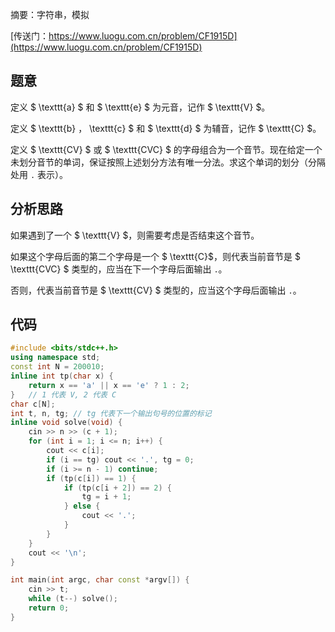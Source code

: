 摘要：字符串，模拟

[传送门：https://www.luogu.com.cn/problem/CF1915D](https://www.luogu.com.cn/problem/CF1915D)

## 题意

定义 $ \texttt{a} $ 和 $ \texttt{e} $ 为元音，记作 $ \texttt{V} $。

定义 $ \texttt{b} $，$ \texttt{c} $ 和 $ \texttt{d} $ 为辅音，记作 $ \texttt{C} $。

定义 $ \texttt{CV} $ 或 $ \texttt{CVC} $ 的字母组合为一个音节。现在给定一个未划分音节的单词，保证按照上述划分方法有唯一分法。求这个单词的划分（分隔处用 `.` 表示）。

## 分析思路

如果遇到了一个 $ \texttt{V} $，则需要考虑是否结束这个音节。

如果这个字母后面的第二个字母是一个 $ \texttt{C}$，则代表当前音节是 $ \texttt{CVC} $ 类型的，应当在下一个字母后面输出 `.`。

否则，代表当前音节是 $ \texttt{CV} $ 类型的，应当这个字母后面输出 `.`。

## 代码

```cpp
#include <bits/stdc++.h>
using namespace std;
const int N = 200010;
inline int tp(char x) {
    return x == 'a' || x == 'e' ? 1 : 2;
}   // 1 代表 V, 2 代表 C
char c[N];
int t, n, tg; // tg 代表下一个输出句号的位置的标记
inline void solve(void) {
    cin >> n >> (c + 1);
    for (int i = 1; i <= n; i++) {
        cout << c[i];
        if (i == tg) cout << '.', tg = 0;
        if (i >= n - 1) continue;
        if (tp(c[i]) == 1) {
            if (tp(c[i + 2]) == 2) {
                tg = i + 1;
            } else {
                cout << '.';
            }
        }
    }
    cout << '\n';
}

int main(int argc, char const *argv[]) {
    cin >> t;
    while (t--) solve();
    return 0;
}

```
